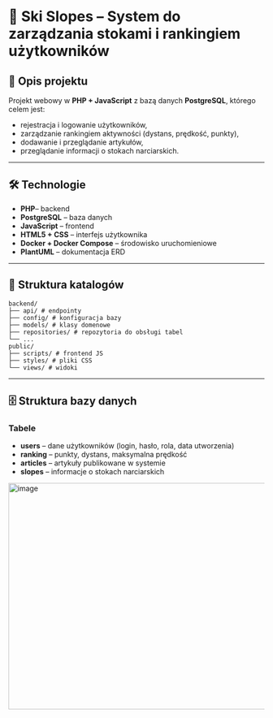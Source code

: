 # 🎿 Ski Slopes – System do zarządzania stokami i rankingiem użytkowników

## 📌 Opis projektu
Projekt webowy w **PHP + JavaScript** z bazą danych **PostgreSQL**, którego celem jest:
- rejestracja i logowanie użytkowników,
- zarządzanie rankingiem aktywności (dystans, prędkość, punkty),
- dodawanie i przeglądanie artykułów,
- przeglądanie informacji o stokach narciarskich.

---

## 🛠️ Technologie
- **PHP**– backend 
- **PostgreSQL** – baza danych
- **JavaScript**  – frontend 
- **HTML5 + CSS** – interfejs użytkownika
- **Docker + Docker Compose** – środowisko uruchomieniowe
- **PlantUML** – dokumentacja ERD

---

## 📂 Struktura katalogów
```
backend/
├── api/ # endpointy 
├── config/ # konfiguracja bazy
├── models/ # klasy domenowe 
├── repositories/ # repozytoria do obsługi tabel
└── ...
public/
├── scripts/ # frontend JS
├── styles/ # pliki CSS
└── views/ # widoki 
```

---

## 🗄️ Struktura bazy danych

### Tabele
- **users** – dane użytkowników (login, hasło, rola, data utworzenia)
- **ranking** – punkty, dystans, maksymalna prędkość
- **articles** – artykuły publikowane w systemie
- **slopes** – informacje o stokach narciarskich

<img width="1149" height="446" alt="image" src="https://github.com/user-attachments/assets/971a48fa-070b-4a72-9e66-12518f8ad904" />



